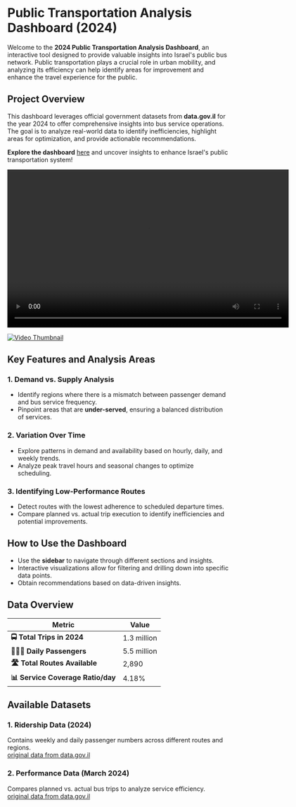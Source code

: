 # Public Transportation Analysis Dashboard (2024)

Welcome to the **2024 Public Transportation Analysis Dashboard**, an interactive tool designed to provide valuable insights into Israel's public bus network. Public transportation plays a crucial role in urban mobility, and analyzing its efficiency can help identify areas for improvement and enhance the travel experience for the public.

## Project Overview
This dashboard leverages official government datasets from **data.gov.il** for the year 2024 to offer comprehensive insights into bus service operations. The goal is to analyze real-world data to identify inefficiencies, highlight areas for optimization, and provide actionable recommendations.

**Explore the dashboard** [here](https://visualization-project-public-transport.streamlit.app/) and uncover insights to enhance Israel's public transportation system!

<video width="640" height="360" controls>
  <source src="" type="video/mp4">
  Your browser does not support the video tag.
</video>

[![Video Thumbnail](https://img.youtube.com/vi/1qOnw3joqaoax07dYS4Uelkm47ihcvNEx/0.jpg)](https://drive.google.com/file/d/1qOnw3joqaoax07dYS4Uelkm47ihcvNEx/view?usp=sharing)

## Key Features and Analysis Areas

### 1. Demand vs. Supply Analysis
- Identify regions where there is a mismatch between passenger demand and bus service frequency.
- Pinpoint areas that are **under-served**, ensuring a balanced distribution of services.

### 2. Variation Over Time
- Explore patterns in demand and availability based on hourly, daily, and weekly trends.
- Analyze peak travel hours and seasonal changes to optimize scheduling.

### 3. Identifying Low-Performance Routes
- Detect routes with the lowest adherence to scheduled departure times.
- Compare planned vs. actual trip execution to identify inefficiencies and potential improvements.

## How to Use the Dashboard
- Use the **sidebar** to navigate through different sections and insights.
- Interactive visualizations allow for filtering and drilling down into specific data points.
- Obtain recommendations based on data-driven insights.

## Data Overview

| Metric                    | Value         |
|---------------------------|---------------|
| **🚍 Total Trips in 2024**  | 1.3 million   |
| **🧑‍🤝‍🧑 Daily Passengers** | 5.5 million   |
| **🛣️ Total Routes Available** | 2,890         |
| **📊 Service Coverage Ratio/day** | 4.18%         |

## Available Datasets

### 1. Ridership Data (2024)
Contains weekly and daily passenger numbers across different routes and regions.  
[original data from data.gov.il](https://data.gov.il/dataset/ridership/resource/e6cfac2f-979a-44fd-b439-ecb116ec0b16)

### 2. Performance Data (March 2024)
Compares planned vs. actual bus trips to analyze service efficiency.  
[original data from data.gov.il](https://data.gov.il/dataset/bitzua_bus_trip/resource/aba233c2-6a5a-487d-b0a8-9413ef849f15?filters=erua_hachraga_ind%3A0)
